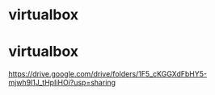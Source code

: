 # virtualbox
# virtualbox
https://drive.google.com/drive/folders/1F5_cKGGXdFbHY5-mjwh9l1J_tHpIiHOi?usp=sharing